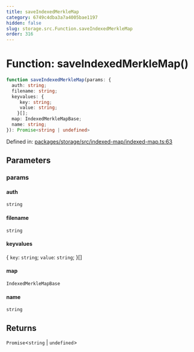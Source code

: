 ```yaml
---
title: saveIndexedMerkleMap
category: 6749c4dba3a7a4005bae1197
hidden: false
slug: storage.src.Function.saveIndexedMerkleMap
order: 316
---
```


# Function: saveIndexedMerkleMap()

```ts
function saveIndexedMerkleMap(params: {
  auth: string;
  filename: string;
  keyvalues: {
     key: string;
     value: string;
    }[];
  map: IndexedMerkleMapBase;
  name: string;
}): Promise<string | undefined>
```

Defined in: [packages/storage/src/indexed-map/indexed-map.ts:63](https://github.com/zkcloudworker/minatokens-lib/blob/main/packages/storage/src/indexed-map/indexed-map.ts#L63)

## Parameters

### params

#### auth

`string`

#### filename

`string`

#### keyvalues

\{
  `key`: `string`;
  `value`: `string`;
 \}[]

#### map

`IndexedMerkleMapBase`

#### name

`string`

## Returns

`Promise`\<`string` \| `undefined`\>

